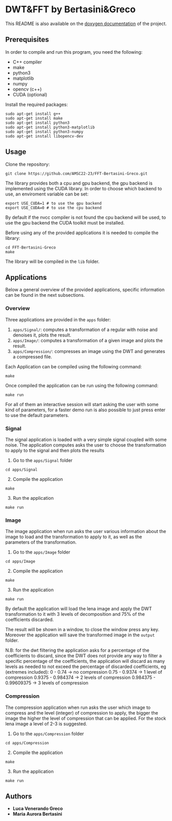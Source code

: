 # DWT&FFT by Bertasini&Greco

This README is also available on the [doxygen documentation](https://amsc22-23.github.io/FFT-Bertasini-Greco/) of the project.

## Prerequisites

In order to compile and run this program, you need the following:

- C++ compiler
- make
- python3
- matplotlib
- numpy
- opencv (c++)
- CUDA (optional)

Install the required packages:

```
sudo apt-get install g++
sudo apt-get install make
sudo apt-get install python3
sudo apt-get install python3-matplotlib
sudo apt-get install python3-numpy
sudo apt-get install libopencv-dev
```

## Usage

Clone the repository:

```
git clone https://github.com/AMSC22-23/FFT-Bertasini-Greco.git
```

The library provides both a cpu and gpu backend, the gpu backend is implemented using the CUDA library. In order to choose which backend to use, an enviroment variable can be set:

```
export USE_CUDA=1 # to use the gpu backend
export USE_CUDA=0 # to use the cpu backend
```

By default if the nvcc compiler is not found the cpu backend will be used, to use the gpu backend the CUDA toolkit must be installed.

Before using any of the provided applications it is needed to compile the library:

```
cd FFT-Bertasini-Greco
make
```

The library will be compiled in the `lib` folder.

## Applications

Below a general overview of the provided applications, specific information can be found in the next subsections.

### Overview

Three applications are provided in the `apps` folder:

1. `apps/Signal/`: computes a transformation of a regular with noise and denoises it, plots the result.
2. `apps/Image/`: computes a transformation of a given image and plots the result.
3. `apps/Compression/`: compresses an image using the DWT and generates a compressed file.

Each Application can be compiled using the following command:

```
make
```

Once compiled the application can be run using the following command:

```
make run
```

For all of them an interactive session will start asking the user with some kind of parameters, for a faster demo run is also possible to just press enter to use the default parameters.

### Signal

The signal application is loaded with a very simple signal coupled with some noise. The application computes asks the user to choose the transformation to apply to the signal and then plots the results

1. Go to the `apps/Signal` folder

```
cd apps/Signal
```

2. Compile the application

```
make
```

3. Run the application

```
make run
```

### Image

The image application when run asks the user various information about the image to load and the transformation to apply to it, as well as the parameters of the transformation. 

1. Go to the `apps/Image` folder

```
cd apps/Image
```

2. Compile the application

```
make
```

3. Run the application

```
make run
```

By default the application will load the lena image and apply the DWT transformation to it with 3 levels of decomposition and 75% of the coefficients discarded. 

The result will be shown in a window, to close the window press any key. Moreover the application will save the transformed image in the `output` folder.

N.B: for the dwt filtering the application asks for a percentage of the coefficients to discard, since the DWT does not provide any way to filter a specific percentage of the coefficients, the application will discard as many levels as needed to not exceed the percentage of discarded coefficients, eg (extremes included):
0 - 0.74              -> no compression
0.75 - 0.9374         -> 1 level of compression
0.9375 - 0.984374     -> 2 levels of compression
0.984375 - 0.99609375 -> 3 levels of compression


### Compression

The compression application when run asks the user which image to compress and the level (integer) of compression to apply, the bigger the image the higher the level of compression that can be applied. For the stock lena image a level of 2-3 is suggested.

1. Go to the `apps/Compression` folder

```
cd apps/Compression
```

2. Compile the application

```
make
```

3. Run the application

```
make run
```

## Authors

* **Luca Venerando Greco**
* **Maria Aurora Bertasini**